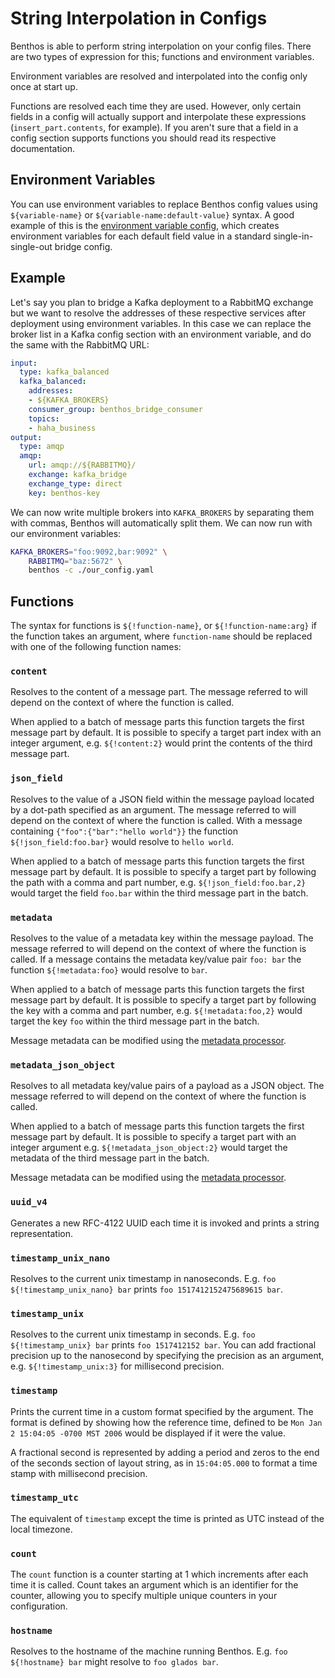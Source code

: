 String Interpolation in Configs
===============================

Benthos is able to perform string interpolation on your config files. There are
two types of expression for this; functions and environment variables.

Environment variables are resolved and interpolated into the config only once at
start up.

Functions are resolved each time they are used. However, only certain fields in
a config will actually support and interpolate these expressions
(`insert_part.contents`, for example). If you aren't sure that a field in a
config section supports functions you should read its respective documentation.

## Environment Variables

You can use environment variables to replace Benthos config values using
`${variable-name}` or `${variable-name:default-value}` syntax. A good example of
this is the [environment variable config][env_var_config], which creates
environment variables for each default field value in a standard
single-in-single-out bridge config.

## Example

Let's say you plan to bridge a Kafka deployment to a RabbitMQ exchange but we
want to resolve the addresses of these respective services after deployment
using environment variables. In this case we can replace the broker list in a
Kafka config section with an environment variable, and do the same with the
RabbitMQ URL:

``` yaml
input:
  type: kafka_balanced
  kafka_balanced:
    addresses:
    - ${KAFKA_BROKERS}
    consumer_group: benthos_bridge_consumer
    topics:
    - haha_business
output:
  type: amqp
  amqp:
    url: amqp://${RABBITMQ}/
    exchange: kafka_bridge
    exchange_type: direct
    key: benthos-key
```

We can now write multiple brokers into `KAFKA_BROKERS` by separating them with
commas, Benthos will automatically split them. We can now run with our
environment variables:

``` sh
KAFKA_BROKERS="foo:9092,bar:9092" \
	RABBITMQ="baz:5672" \
	benthos -c ./our_config.yaml
```

## Functions

The syntax for functions is `${!function-name}`, or `${!function-name:arg}` if
the function takes an argument, where `function-name` should be replaced with
one of the following function names:

### `content`

Resolves to the content of a message part. The message referred to will depend
on the context of where the function is called.

When applied to a batch of message parts this function targets the first message
part by default. It is possible to specify a target part index with an integer
argument, e.g. `${!content:2}` would print the contents of the third message
part.

### `json_field`

Resolves to the value of a JSON field within the message payload located by a
dot-path specified as an argument. The message referred to will depend on the
context of where the function is called. With a message containing
`{"foo":{"bar":"hello world"}}` the function `${!json_field:foo.bar}` would
resolve to `hello world`.

When applied to a batch of message parts this function targets the first message
part by default. It is possible to specify a target part by following the path
with a comma and part number, e.g. `${!json_field:foo.bar,2}` would target the
field `foo.bar` within the third message part in the batch.

### `metadata`

Resolves to the value of a metadata key within the message payload. The message
referred to will depend on the context of where the function is called.
If a message contains the metadata key/value pair `foo: bar` the function
`${!metadata:foo}` would resolve to `bar`.

When applied to a batch of message parts this function targets the first message
part by default. It is possible to specify a target part by following the key
with a comma and part number, e.g. `${!metadata:foo,2}` would target the
key `foo` within the third message part in the batch.

Message metadata can be modified using the
[metadata processor](./processors/README.md#metadata).

### `metadata_json_object`

Resolves to all metadata key/value pairs of a payload as a JSON object. The
message referred to will depend on the context of where the function is called.

When applied to a batch of message parts this function targets the first message
part by default. It is possible to specify a target part with an integer
argument e.g. `${!metadata_json_object:2}` would target the metadata of the
third message part in the batch.

Message metadata can be modified using the
[metadata processor](./processors/README.md#metadata).

### `uuid_v4`

Generates a new RFC-4122 UUID each time it is invoked and prints a string
representation.

### `timestamp_unix_nano`

Resolves to the current unix timestamp in nanoseconds. E.g.
`foo ${!timestamp_unix_nano} bar` prints `foo 1517412152475689615 bar`.

### `timestamp_unix`

Resolves to the current unix timestamp in seconds. E.g.
`foo ${!timestamp_unix} bar` prints `foo 1517412152 bar`. You can add fractional
precision up to the nanosecond by specifying the precision as an argument, e.g.
`${!timestamp_unix:3}` for millisecond precision.

### `timestamp`

Prints the current time in a custom format specified by the argument. The format
is defined by showing how the reference time, defined to be
`Mon Jan 2 15:04:05 -0700 MST 2006` would be displayed if it were the value.

A fractional second is represented by adding a period and zeros to the end of
the seconds section of layout string, as in `15:04:05.000` to format a time
stamp with millisecond precision.

### `timestamp_utc`

The equivalent of `timestamp` except the time is printed as UTC instead of the
local timezone.

### `count`

The `count` function is a counter starting at 1 which increments after each time
it is called. Count takes an argument which is an identifier for the counter,
allowing you to specify multiple unique counters in your configuration.

### `hostname`

Resolves to the hostname of the machine running Benthos. E.g.
`foo ${!hostname} bar` might resolve to `foo glados bar`.

[env_var_config]: https://github.com/Jeffail/benthos/blob/master/config/env/default.yaml